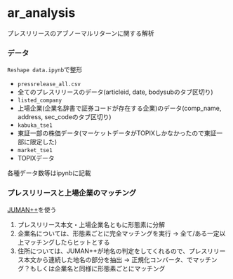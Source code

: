# ar_analysis

プレスリリースのアブノーマルリターンに関する解析

### データ

`Reshape data.ipynb`で整形

* `pressrelease_all.csv`
 * 全てのプレスリリースのデータ(articleid, date, bodysubのタブ区切り)
* `listed_company`
 * 上場企業(企業名辞書で証券コードが存在する企業)のデータ(comp_name, address, sec_codeのタブ区切り)
* `kabuka_tse1`
 * 東証一部の株価データ(マーケットデータがTOPIXしかなかったので東証一部に限定した)
* `market_tse1`
 * TOPIXデータ
 
各種データ数等はipynbに記載
 
### プレスリリースと上場企業のマッチング
        
[JUMAN++](http://nlp.ist.i.kyoto-u.ac.jp/index.php?JUMAN++)を使う

1. プレスリリース本文・上場企業名ともに形態素に分解
2. 企業名については、形態素ごとに完全マッチングを実行 -> 全て/ある一定以上マッチングしたらヒットとする
3. 住所については、JUMAN++が地名の判定をしてくれるので、プレスリリース本文から連続した地名の部分を抽出 -> 正規化コンバータ、でマッチング？もしくは企業名と同様に形態素ごとにマッチング
